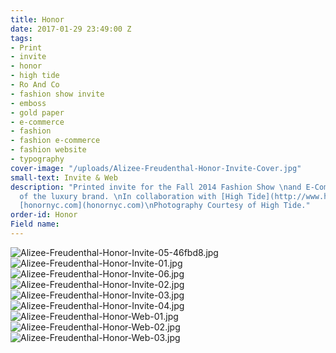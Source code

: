 ```yaml
---
title: Honor
date: 2017-01-29 23:49:00 Z
tags:
- Print
- invite
- honor
- high tide
- Ro And Co
- fashion show invite
- emboss
- gold paper
- e-commerce
- fashion
- fashion e-commerce
- fashion website
- typography
cover-image: "/uploads/Alizee-Freudenthal-Honor-Invite-Cover.jpg"
small-text: Invite & Web
description: "Printed invite for the Fall 2014 Fashion Show \nand E-Commerce design
  of the luxury brand. \nIn collaboration with [High Tide](http://www.hightidenyc.com/)\nVisit
  [honornyc.com](honornyc.com)\nPhotography Courtesy of High Tide."
order-id: Honor
Field name: 
---
```


![Alizee-Freudenthal-Honor-Invite-05-46fbd8.jpg](/uploads/Alizee-Freudenthal-Honor-Invite-05-46fbd8.jpg)![Alizee-Freudenthal-Honor-Invite-01.jpg](/uploads/Alizee-Freudenthal-Honor-Invite-01.jpg)![Alizee-Freudenthal-Honor-Invite-06.jpg](/uploads/Alizee-Freudenthal-Honor-Invite-06.jpg)![Alizee-Freudenthal-Honor-Invite-02.jpg](/uploads/Alizee-Freudenthal-Honor-Invite-02.jpg)![Alizee-Freudenthal-Honor-Invite-03.jpg](/uploads/Alizee-Freudenthal-Honor-Invite-03.jpg)![Alizee-Freudenthal-Honor-Invite-04.jpg](/uploads/Alizee-Freudenthal-Honor-Invite-04.jpg)![Alizee-Freudenthal-Honor-Web-01.jpg](/uploads/Alizee-Freudenthal-Honor-Web-01.jpg)![Alizee-Freudenthal-Honor-Web-02.jpg](/uploads/Alizee-Freudenthal-Honor-Web-02.jpg)![Alizee-Freudenthal-Honor-Web-03.jpg](/uploads/Alizee-Freudenthal-Honor-Web-03.jpg)